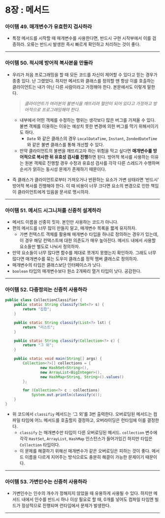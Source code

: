# 8장 : 메서드

### 아이템 49. 매개변수가 유효한지 검사하라

- 특정 메서드를 시작할 때 매개변수를 사용한다면, 반드시 구현 시작부에서 이를 검증하라. 오류는 반드시 발생한 즉시 빠르게 확인하고 처리하는 것이 좋다.

---

### 아이템 50. 적시에 방어적 복사본을 만들라

- 우리가 처음 프로그래밍을 할 때 모든 코드를 자신이 제어할 수 있다고 믿는 경우가 종종 있다. 난 그랬었다. 하지만 메서드와 클래스를 정의할 땐 항상 이를 호출하는 클라이언트는 내가 아닌 다른 사람이라고 가정해야 한다. 본문에서도 이렇게 말한다.
    
    > *클라이언트가 여러분의 불변식을 깨뜨리려 혈안이 되어 있다고 가정하고 방어적으로 프로그래밍해야 한다.*
    > 
    - 내부에서 어떤 객체를 수정하는 행위는 생각보다 많은 버그를 가져올 수 있다. 불변 객체를 이용하는 이유는 예상치 못한 변경에 의한 버그를 막기 위해서이기도 하다.
        - `Date` 와 같은 클래스의 경우 `LocalDataTime`, `Instant`, `ZondedDateTime` 와 같은 불변 클래스를 통해 개선할 수 있다.
    - 만약 클라이언트의 불변을 깨뜨리고자 하는 위험을 막고 싶다면 **매개변수를 방어적으로 복사한 뒤 유효성 검사를 진행**하면 된다. 방어적 복사를 사용하는 이유는 원본 객체로 진행할 경우 수정과 유효성 검사를 각각 다른 스레드가 수행하며 순서가 얽히는 동시성 문제가 존재하기 때문이다.
- 즉 클래스가 클라이언트로부터 가져오거나 반환하는 요소가 가변 상태라면 ‘반드시’ 방어적 복사를 진행해야 한다. 이 때 비용이 너무 크다면 요소의 변경으로 인한 책임이 클라이언트에게 있음을 문서로 명시하자.

---

### 아이템 51. 메서드 시그니처를 신중히 설계하라

- 메서드 이름을 신중히 짓자. 본인만 사용하는 코드가 아니다.
- 편의 메서드를 너무 많이 만들지 말고, 매개변수 목록을 짧게 유지하자.
    - 가변 컨텍스트 객체를 활용해 매개변수 타입을 하나로 정의하는 경우가 있는데, 이 경우 해당 컨택스트에 대한 의존도가 매우 높아진다. 메서드 내에서 사용할 요소들만 별도로 나눠서 정의하자.
- 만약 요소들이 너무 많다면 함수를 제대로 쪼개지 못했는지 확인하자. 그래도 너무 많다면 매개변수를 묶는 도우미 클래스를 정적 멤버 클래스로 정의하자.
- 매개변수의 타입은 클래스보단 인터페이스가 낫다.
- `boolean` 타입의 매개변수보다 원소 2개짜리 열거 타입이 낫다. 공감한다.

---

### 아이템 52. 다중정의는 신중히 사용하라

```java
public class CollectionClassifier {
    public static String classify(Set<?> s) {
        return "집합";
    }

    public static String classify(List<?> lst) {
        return "리스트";
    }

    public static String classify(Collection<?> c) {
        return "그 외";
    }

    public static void main(String[] args) {
        Collection<?>[] collections = {
                new HashSet<String>(),
                new ArrayList<BigInteger>(),
                new HashMap<String, String>().values()
        };

        for (Collection<?> c : collections)
            System.out.println(classify(c));
    }
}
```

- 위 코드에서 `classifiy` 메서드는 ‘그 외’를 3번 출력한다. 오버로딩된 메서드는 컴파일 타임에 어느 메서드를 호출할지 결정하고, 오버라이딩은 런타임에 이를 결정한다.
    - `classify` 는 매개변수만 타입이 다른 오버로딩된 메서드. `collection` 변수에 각각 `HastSet`, `ArrayList`, `HashMap` 인스턴스가 들어가있긴 하지만 타입은 `Collection` 타입이다.
    - 이 문제를 해결하기 위해선 매개변수가 같은 오버로딩은 피하는 것이 좋다. 메서드 이름을 다르게 지어주는 방식으로도 충분히 해결이 가능한 문제이기 때문이다.

---

### 아이템 53. 가변인수는 신중히 사용하라

- 가변인수는 인수의 개수가 정해지지 않았을 때 유용하게 사용될 수 있다. 하지만 메서드 내에서 인수를 반드시 하나 이상 필요로 할 때, 0개를 넣어도 컴파일 타임엔 빌드가 정상적으로 진행되며 런타임에서 문제가 발생한다.

---